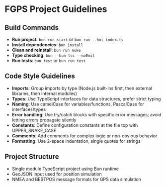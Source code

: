 # FGPS Project Guidelines

## Build Commands

- **Run project**: `bun run start` or `bun run --hot index.ts`
- **Install dependencies**: `bun install`
- **Clean and reinstall**: `bun run nuke`
- **Type checking**: `bun --bun tsc --noEmit`
- **Run tests**: `bun test` or `bun run test`

## Code Style Guidelines

- **Imports**: Group imports by type (Node.js built-ins first, then external libraries, then internal modules)
- **Types**: Use TypeScript interfaces for data structures, prefer strict typing
- **Naming**: Use camelCase for variables/functions, PascalCase for interfaces/types
- **Error handling**: Use try/catch blocks with specific error messages; avoid letting errors propagate silently
- **Constants**: Define configuration constants at the file top with UPPER_SNAKE_CASE
- **Comments**: Add comments for complex logic or non-obvious behavior
- **Formatting**: Use 2-space indentation, single quotes for strings

## Project Structure

- Single module TypeScript project using Bun runtime
- GeoJSON input used for position simulation
- NMEA and BESTPOS message formats for GPS data simulation
